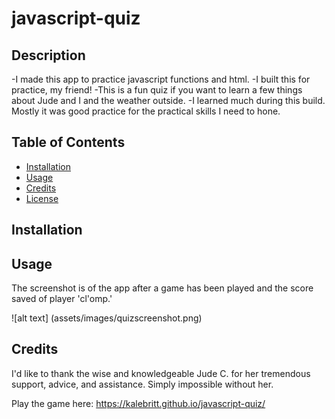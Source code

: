 # javascript-quiz

## Description

  -I made this app to practice javascript functions and html.
  -I built this for practice, my friend!
  -This is a fun quiz if you want to learn a few things about Jude and I and the weather outside.
  -I learned much during this build. Mostly it was good practice for the practical skills I need to hone.

## Table of Contents

- [Installation](#installation)
- [Usage](#usage)
- [Credits](#credits)
- [License](#license)

## Installation

## Usage

The screenshot is of the app after a game has been played and the score saved of player 'cl'omp.'


![alt text] (assets/images/quizscreenshot.png)

  
## Credits

I'd like to thank the wise and knowledgeable Jude C. for her tremendous support, advice, and assistance. Simply impossible without her.

Play the game here:
https://kalebritt.github.io/javascript-quiz/
